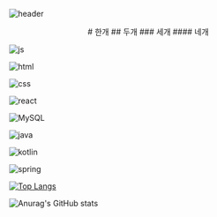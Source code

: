 <!--
**KRdahee/KRDahee** is a ✨ _special_ ✨ repository because its `README.md` (this file) appears on your GitHub profile.

Here are some ideas to get you started:

- 🔭 I’m currently working on ...
- 🌱 I’m currently learning ...
- 👯 I’m looking to collaborate on ...
- 🤔 I’m looking for help with ...
- 💬 Ask me about ...
- 📫 How to reach me: ...
- 😄 Pronouns: ...
- ⚡ Fun fact: ...
-->

![header](https://capsule-render.vercel.app/api?type=Waving&color=auto&height=300&section=header&text=Hello!I'mDahee&fontSize=85&)

<div align=center>
# 한개
## 두개
### 세개
#### 네개
</div>

![js](https://img.shields.io/badge/JavaScript-F7DF1E?style=for-the-badge&logo=JavaScript&logoColor=white) 

![html](https://img.shields.io/badge/HTML5-E34F26?style=for-the-badge&logo=html5&logoColor=white) 

![css](https://img.shields.io/badge/CSS-239120?&style=for-the-badge&logo=css3&logoColor=white) 

![react](https://img.shields.io/badge/React-20232A?style=for-the-badge&logo=react&logoColor=61DAFB)  

![MySQL](https://img.shields.io/badge/mysql-%2300f.svg?style=for-the-badge&logo=mysql&logoColor=white) 

![java](https://img.shields.io/badge/Java-ED8B00?style=for-the-badge&logo=openjdk&logoColor=white)  

![kotlin](https://img.shields.io/badge/Kotlin-0095D5?&style=for-the-badge&logo=kotlin&logoColor=white) 

![spring](https://img.shields.io/badge/Spring-6DB33F?style=for-the-badge&logo=spring&logoColor=white) 

[![Top Langs](https://github-readme-stats.vercel.app/api/top-langs/?username=KRDahee&&layout=compact)](https://github.com/KRDahee/github-readme-stats)

![Anurag's GitHub stats](https://github-readme-stats.vercel.app/api?username=KRDahee&show_icons=true&theme=dark)
